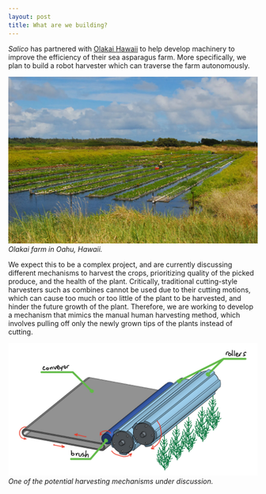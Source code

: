 ```yaml
---
layout: post
title: What are we building?
---
```


*Salico* has partnered with [Olakai Hawaii](https://olakai-hawaii.com/) to help develop machinery to improve the efficiency of their sea asparagus farm.
More specifically, we plan to build a robot harvester which can traverse the farm autonomously.

![Asparagus](/assets/img/farm.webp)
*Olakai farm in Oahu, Hawaii.*

We expect this to be a complex project, and are currently discussing different mechanisms to harvest the crops, prioritizing quality of the picked produce, and the health of the plant.
Critically, traditional cutting-style harvesters such as combines cannot be used due to their cutting motions, which can cause too much or too little of the plant to be harvested, and hinder the future growth of the plant.
Therefore, we are working to develop a mechanism that mimics the manual human harvesting method, which involves pulling off only the newly grown tips of the plants instead of cutting.

![Harvester](/assets/img/harvester.png)
*One of the potential harvesting mechanisms under discussion.*
